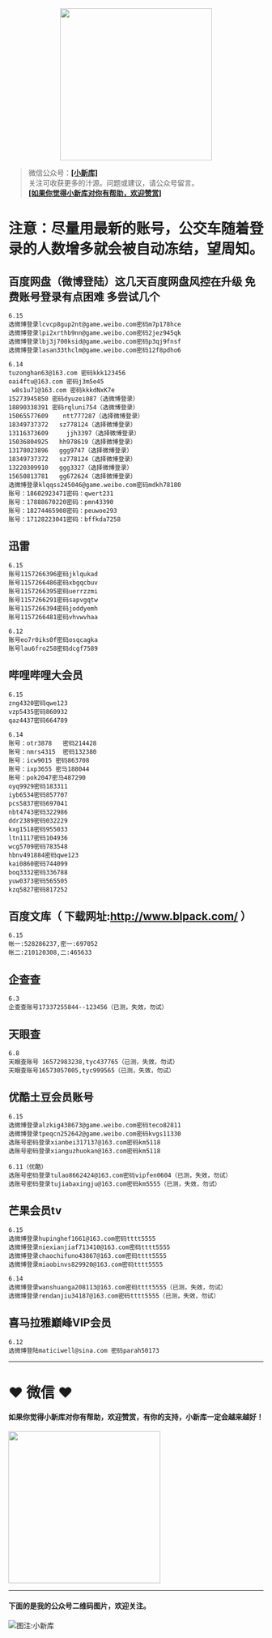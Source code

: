 <div align="center">
<a href="https://xiaoxinku.ys168.com">
<img width="300" src="https://s1.ax1x.com/2020/05/26/tiwdl8.gif"/>
</a>
</div>


>微信公众号：**<a href="#jump_1">[小新库]</a>**  
关注可收获更多的汁源。问题或建议，请公众号留言。  
**<a href="#jump_1">[如果你觉得小新库对你有帮助，欢迎赞赏]</a>**

# 注意：尽量用最新的账号，公交车随着登录的人数增多就会被自动冻结，望周知。

## 百度网盘（微博登陆）这几天百度网盘风控在升级 免费账号登录有点困难 多尝试几个

```
6.15
选微博登录lcvcp8gup2nt@game.weibo.com密码m7p178hce
选微博登录lpi2xrthb9nn@game.weibo.com密码2jez945qk
选微博登录lbj3j700ksid@game.weibo.com密码p3qj9fnsf
选微博登录lasan33thclm@game.weibo.com密码12f8pdho6

6.14
tuzonghan63@163.com 密码kkk123456
oai4ftu@163.com 密码j3m5e45
 w8s1u71@163.com 密码kkkdNxK7e
15273945850 密码dyuzei087（选微博登录）
18890338391 密码rqluni754（选微博登录）
15065577609    ntt777287（选择微博登录）
18349737372   sz778124（选择微博登录）
13116373609     jjh3397（选择微博登录）
15036804925   hh978619（选择微博登录）
13178023896   ggg9747（选择微博登录）
18349737372   sz778124（选择微博登录）
13220309910   ggg3327（选择微博登录）
15650813781   gg672624（选择微博登录）
选微博登录klqqss245046@game.weibo.com密码mdkh78180
账号：18602923471密码：qwert231
账号：17888670220密码：pmn43390
账号：18274465908密码：peuwoe293
账号：17128223041密码：bffkda7258

```

## 迅雷

```
6.15
账号1157266396密码jklqukad
账号1157266486密码xbgqcbuv
账号1157266395密码uerrzzmi
账号1157266291密码sapvgqtw
账号1157266394密码joddyemh
账号1157266481密码vhvwvhaa

6.12
账号eo7r0iks0f密码osqcagka
账号lau6fro258密码dcgf7589

```

## 哔哩哔哩大会员

```
6.15
zng4320密码qwe123
vzp5435密码860932
qaz4437密码664789

6.14
账号：otr3878   密码214428
账号：nmrs4315  密码132380
账号：icw9015 密码863708
账号：ixp3655 密马188044
账号：pok2047密马487290
oyq9929密码183311
iyb6534密码857707
pcs5837密码697041
nbt4743密码322986
ddr2389密码032229
kxg1518密码955033
ltn1117密码104936
wcg5709密码783548
hbnv491884密码qwe123
kai0860密码744099
boq3332密码336788
yuw0373密码565505
kzq5827密码817252

```

## 百度文库（ 下载网址:http://www.blpack.com/ ）

```
6.15
帐一:528286237,密一:697052
帐二:210120308,二:465633

```

## 企查查

```
6.3
企查查账号17337255844--123456（已测，失效，勿试）

```

## 天眼查

```
6.8
天眼查账号 16572983238,tyc437765（已测，失效，勿试）
天眼查账号16573057005,tyc999565（已测，失效，勿试）

```

## 优酷土豆会员账号

```
6.15
选微博登录alzkig438673@game.weibo.com密码teco82811
选微博登录tpeqcn252642@game.weibo.com密码kvgs11330
选账号密码登录xianbei317137@163.com密码km5118
选账号密码登录xianguzhuokan@163.com密码km5118

6.11（优酷）
选账号密码登录tulao8662424@163.com密码vipfen0604（已测，失效，勿试）
选账号密码登录tujiabaxingju@163.com密码km5555（已测，失效，勿试）

```

## 芒果会员tv

```
6.15
选微博登录hupinghef1661@163.com密码tttt5555
选微博登录niexianjiaf713410@163.com密码tttt5555
选微博登录chaochifuno43867@163.com密码tttt5555
选微博登录miaobinvs829920@163.com密码tttt5555

6.14
选微博登录wanshuanga208113@163.com密码tttt5555（已测，失效，勿试）
选微博登录rendanjiu34187@163.com密码tttt5555（已测，失效，勿试）

```

## 喜马拉雅巅峰VIP会员

```
6.12
选微博登陆maticiwell@sina.com 密码parah50173

```

***

# ❤ 微信 ❤ 

#### 如果你觉得小新库对你有帮助，欢迎赞赏，有你的支持，小新库一定会越来越好！
<div>
<a href="https://s1.ax1x.com/2020/05/26/tiVwse.png">
<img width="300" src="https://camo.githubusercontent.com/be06971baed9105260e0ed5c03746108c30b527f/68747470733a2f2f63646e2e6275796d6561636f666665652e636f6d2f627574746f6e732f64656661756c742d6f72616e67652e706e67"/>
</a>
</div>

<a id="jump_1"></a> 
***
#### 下面的是我的公众号二维码图片，欢迎关注。  
![图注:小新库](https://s1.ax1x.com/2020/05/15/Ysg6dH.jpg) 


